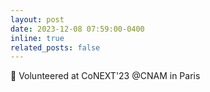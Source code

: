 ```yaml
---
layout: post
date: 2023-12-08 07:59:00-0400
inline: true
related_posts: false
---
```


:round_pushpin: Volunteered at CoNEXT'23 @CNAM in Paris
